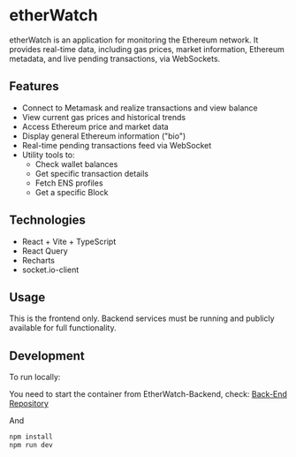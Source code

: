# etherWatch

etherWatch is an application for monitoring the Ethereum network. It provides real-time data, including gas prices, market information, Ethereum metadata, and live pending transactions, via WebSockets.

## Features

- Connect to Metamask and realize transactions and view balance
- View current gas prices and historical trends
- Access Ethereum price and market data
- Display general Ethereum information ("bio")
- Real-time pending transactions feed via WebSocket
- Utility tools to:
  - Check wallet balances
  - Get specific transaction details
  - Fetch ENS profiles
  - Get a specific Block

## Technologies

- React + Vite + TypeScript
- React Query
- Recharts
- socket.io-client

## Usage

This is the frontend only. Backend services must be running and publicly available for full functionality.

## Development

To run locally:

You need to start the container from EtherWatch-Backend, check:
[Back-End Repository](https://github.com/nathazz/EtherWatch-backend)

And

```bash
npm install
npm run dev
```
